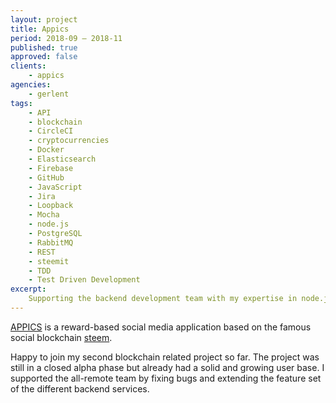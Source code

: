 ```yaml
---
layout: project
title: Appics
period: 2018-09 – 2018-11
published: true
approved: false
clients:
    - appics
agencies:
    - gerlent
tags:
    - API
    - blockchain
    - CircleCI
    - cryptocurrencies
    - Docker
    - Elasticsearch
    - Firebase
    - GitHub
    - JavaScript
    - Jira
    - Loopback
    - Mocha
    - node.js
    - PostgreSQL
    - RabbitMQ
    - REST
    - steemit
    - TDD
    - Test Driven Development
excerpt:
    Supporting the backend development team with my expertise in node.js and REST-API development.
---
```

[APPICS](https://appics.com/) is a reward-based social media application based on the famous social blockchain [steem](https://steem.com/).

Happy to join my second blockchain related project so far. The project was still in a closed alpha phase but already had a solid and growing user base. I supported the all-remote team by fixing bugs and extending the feature set of the different backend services.
